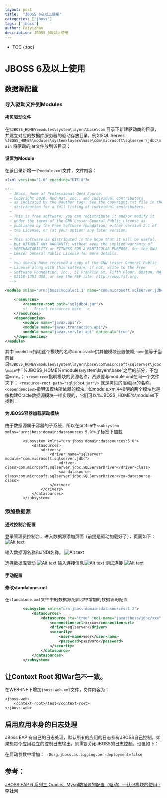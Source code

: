 ```yaml
---
layout: post
title:  "JBOSS 6及以上使用"
categories: ['jboss']
tags: ['jboss'] 
author: Feiyizhan
description: JBOSS 6及以上使用
---
```

* TOC
{:toc}

# JBOSS 6及以上使用

## 数据源配置

### 导入驱动文件到Modules

#### 拷贝驱动文件

在`%JBOSS_HOME%\modules\system\layers\base\com` 目录下新建驱动商的目录，并建立对应的数据库服务器的驱动存放目录，例如SQL Server:
`%JBOSS_HOME%\modules\system\layers\base\com\microsoft\sqlserver\jdbc\main`
将驱动的jar文件放到该目录；

####  设置为Module
在该目录新增一个`module.xml`文件，文件内容：
```xml
<?xml version="1.0" encoding="UTF-8"?>

<!--
  ~ JBoss, Home of Professional Open Source.
  ~ Copyright 2010, Red Hat, Inc., and individual contributors
  ~ as indicated by the @author tags. See the copyright.txt file in the
  ~ distribution for a full listing of individual contributors.
  ~
  ~ This is free software; you can redistribute it and/or modify it
  ~ under the terms of the GNU Lesser General Public License as
  ~ published by the Free Software Foundation; either version 2.1 of
  ~ the License, or (at your option) any later version.
  ~
  ~ This software is distributed in the hope that it will be useful,
  ~ but WITHOUT ANY WARRANTY; without even the implied warranty of
  ~ MERCHANTABILITY or FITNESS FOR A PARTICULAR PURPOSE. See the GNU
  ~ Lesser General Public License for more details.
  ~
  ~ You should have received a copy of the GNU Lesser General Public
  ~ License along with this software; if not, write to the Free
  ~ Software Foundation, Inc., 51 Franklin St, Fifth Floor, Boston, MA
  ~ 02110-1301 USA, or see the FSF site: http://www.fsf.org.
  -->

<module xmlns="urn:jboss:module:1.1" name="com.microsoft.sqlserver.jdbc">

    <resources>
        <resource-root path="sqljdbc4.jar"/>
        <!-- Insert resources here -->
    </resources>
    <dependencies>
        <module name="javax.api"/>
        <module name="javax.transaction.api"/>
        <module name="javax.servlet.api" optional="true"/>
    </dependencies>
</module>

```

其中
`<module>`指明这个模块的名称com.oracle供其他模块设置依赖,`name`值等于当前目录`%JBOSS_HOME%\modules\system\layers\base\com\microsoft\sqlserver\jdbc\main`中``%JBOSS_HOME%\modules\system\layers\base\`之后的部分，不包含`main`。；
`<resource>`指明模块的资源名称，资源要与module.xml在同一个文件夹下；
   `<resource-root path="sqljdbc4.jar"/>` 就是拷贝的驱动jar的名称。
`<dependencies>`指明该模块所依赖的模块，如module.xml中指明的两个模块也是像构建Oracle数据源模块一样实现的，它们可以%JBOSS_HOME%\modules下找到：

#### 为JBOSS容器加载驱动模块
由于数据源属于容器的子系统，所以在profile中`<subsystem xmlns="urn:jboss:domain:datasources:5.0">`子标签下加载
```
        <subsystem xmlns="urn:jboss:domain:datasources:5.0">
	        <datasources>
	            <drivers>
	                <driver name="sqlserver" module="com.microsoft.sqlserver.jdbc">
						<driver-class>com.microsoft.sqlserver.jdbc.SQLServerDriver</driver-class>
						<xa-datasource-class>com.microsoft.sqlserver.jdbc.SQLServerDriver</xa-datasource-class>
					</driver>
	            </drivers>
            </datasources>
        </subsystem>    
```

### 添加数据源


#### 通过控制台配置
登录管理员控制台，进入数据源添加页面（前提是驱动加载好了），页面如下：
![Alt text](/assets/images/jboss/1518070890008.png)

输入数据源名称和JNDI名称。
![Alt text](/assets/images/jboss/1518071486550.png)


选择数据库驱动
![Alt text](/assets/images/jboss/1518071070176.png)
输入连接信息
![Alt text](/assets/images/jboss/1518071104243.png)
测试连接
![Alt text](/assets/images/jboss/1518071563530.png)




#### 手动配置


#### 修改standalone.xml
在`standalone.xml`文件中的数据源配置项中增加的数据源的配置

```xml
        <subsystem xmlns="urn:jboss:domain:datasources:1.2">
            <datasources>
                <datasource jta="true" jndi-name="java:jboss/jdbc/xxx" pool-name="xxxx" enabled="true" use-java-context="true">
                    <connection-url>xxxxx</connection-url>
                    <driver>sqlserver</driver>
                    <security>
                        <user-name>user</user-name>
                        <password>password</password>
                    </security>
                </datasource>
            </datasources>
        </subsystem>
```

## 让Context Root 和War包不一致。

在WEB-INF下增加`jboss-web.xml`文件，文件内容为：
```
<jboss-web>
    <context-root>/test</context-root>
</jboss-web>

```


## 启用应用本身的日志处理
JBoss EAP 有自己的日志处理，默认所有的应用的日志都有JBOSS自己控制，如果想每个应用独立的控制日志输出，则需要关闭JBOSS的日志控制。设置如下：

在启动参数中增加：` -Dorg.jboss.as.logging.per-deployment=false` 




## 参考：
[JBOSS EAP 6 系列三 Oracle、Mysql数据源的配置（驱动）—认识模块的使用 - 李社河](http://blog.csdn.net/lishehe/article/details/43069361)